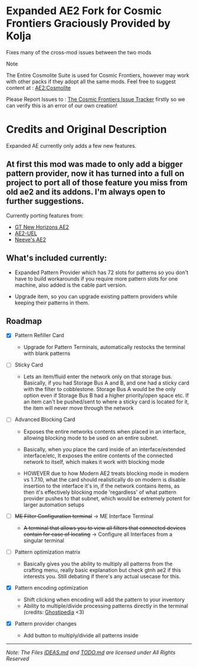 
# Expanded AE2 Fork for Cosmic Frontiers Graciously Provided by Kolja
Fixes many of the cross-mod issues between the two mods



> [!NOTE]
> The Entire Cosmolite Suite is used for Cosmic Frontiers, however may work with other packs if they adopt all the same mods.
> Feel free to suggest content at : [AE2:Cosmolite](https://github.com/Frontiers-PackForge/Applied-Energistics-2-cosmolite)
> 
> Please Report Issues to : [The Cosmic Frontiers Issue Tracker](https://github.com/Frontiers-PackForge/CosmicFrontiers/issues) firstly so we can verify this is an error of our own creation!



# Credits and Original Description 

Expanded AE currently only adds a few new features.
## At first this mod was made to only add a bigger pattern provider, now it has turned into a full on project to port all of those feature you miss from old ae2 and its addons. I'm always open to further suggestions.
Currently porting features from:
- [GT New Horizons AE2](https://github.com/GTNewHorizons/Applied-Energistics-2-Unofficial)
- [AE2-UEL](https://github.com/AE2-UEL/Applied-Energistics-2)
- [Neeve's AE2](https://github.com/AE2-UEL/NAE2)

## What's included currently:

- Expanded Pattern Provider which has 72 slots for patterns so you don't have to build workarounds if you require more pattern slots for one machine, also added is the cable part version.

- Upgrade item, so you can upgrade existing pattern providers while keeping their patterns in them.

## Roadmap
- [x] Pattern Refiller Card 
  - Upgrade for Pattern Terminals, automatically restocks the terminal with blank patterns
- [ ] Sticky Card
  - Lets an item/fluid enter the network only on that storage bus.
Basically, if you had Storage Bus A and B, and one had a sticky card with the filter to cobblestone. Storage Bus A would be the only option even if Storage Bus B had a higher priority/open space etc. If an item can't be pushed/sent to where a sticky card is located for it, the item will never move through the network
- [ ] Advanced Blocking Card
  - Exposes the entire networks contents when placed in an interface, allowing blocking mode to be used on an entire subnet.
  
  - Basically, when you place the card inside of an interface/extended interface/etc, It exposes the entire contents of the connected network to itself, which makes it work with blocking mode
  
  - HOWEVER due to how Modern AE2 treats blocking mode in modern vs 1.7.10, what the card should realistically do on modern is disable insertion to the interface it's in, if the network contains items, as then it's effectively blocking mode 'regardless' of what pattern   provider pushes to that subnet, which would be extremely potent for larger automation setups
- [ ] ~~ME Filter Configuration terminal~~ -> ME Interface Terminal
  - ~~A terminal that allows you to view all filters that connected devices contain for ease of locating~~ -> Configure all Interfaces from a singular terminal

- [ ] Pattern optimization matrix
  - Basically gives you the ability to multiply all patterns from the crafting menu, really basic explanation but check gtnh ae2 if this interests you. Still debating if there's any actual usecase for this.
     
- [x] Pattern encoding optimization
  - Shift clicking when encoding will add the pattern to your inventory
  - Ability to multiple/divide processing patterns directly in the terminal (credits: [Ghostipedia](https://github.com/Ghostipedia) <3)
- [x] Pattern provider changes
  - Add button to multiply/divide all patterns inside

---
_Note: The Files [IDEAS.md](<https://github.com/ko-lja/expandedae/blob/cosmic-frontiers/IDEAS.md>) and [TODO.md](<https://github.com/ko-lja/expandedae/blob/cosmic-frontiers/TODO.md>) are licensed under All Rights Reserved_
